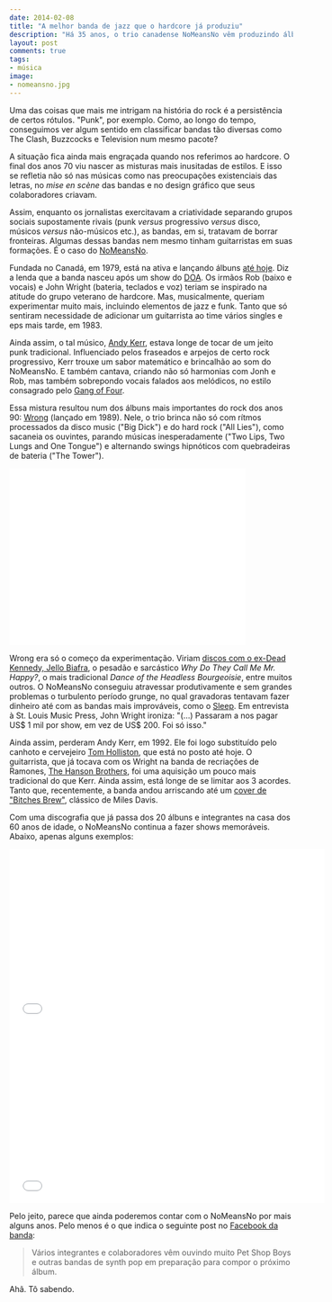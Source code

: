 ```yaml
---
date: 2014-02-08
title: "A melhor banda de jazz que o hardcore já produziu"
description: "Há 35 anos, o trio canadense NoMeansNo vêm produzindo álbuns tão complexos quanto divertidos"
layout: post
comments: true
tags:
- música
image:
- nomeansno.jpg
---
```


Uma das coisas que mais me intrigam na história do rock é a persistência de certos rótulos. "Punk", por exemplo. Como, ao longo do tempo, conseguimos ver algum sentido em classificar bandas tão diversas como The Clash, Buzzcocks e Television num mesmo pacote?

A situação fica ainda mais engraçada quando nos referimos ao hardcore. O final dos anos 70 viu nascer as misturas mais inusitadas de estilos. E isso se refletia não só nas músicas como nas preocupações existenciais das letras, no *mise en scène* das bandas e no design gráfico que seus colaboradores criavam.

Assim, enquanto os jornalistas exercitavam a criatividade separando grupos sociais supostamente rivais (punk *versus* progressivo *versus* disco, músicos *versus* não-músicos etc.), as bandas, em si, tratavam de borrar fronteiras. Algumas dessas bandas nem mesmo tinham guitarristas em suas formações. É o caso do [NoMeansNo](https://en.wikipedia.org/wiki/Nomeansno).

Fundada no Canadá, em 1979, está na ativa e lançando álbuns [até hoje](https://www.facebook.com/wrongrecords). Diz a lenda que a banda nasceu após um show do [DOA](http://goo.gl/DT9z3D). Os irmãos Rob (baixo e vocais) e John Wright (bateria, teclados e voz) teriam se inspirado na atitude do grupo veterano de hardcore. Mas, musicalmente, queriam experimentar muito mais, incluindo elementos de jazz e funk. Tanto que só sentiram necessidade de adicionar um guitarrista ao time vários singles e eps mais tarde, em 1983.

Ainda assim, o tal músico, [Andy Kerr](http://goo.gl/RcYzcp), estava longe de tocar de um jeito punk tradicional. Influenciado pelos fraseados e arpejos de certo rock progressivo, Kerr trouxe um sabor matemático e brincalhão ao som do NoMeansNo. E também cantava, criando não só harmonias com Jonh e Rob, mas também sobrepondo vocais falados aos melódicos, no estilo consagrado pelo [Gang of Four](http://goo.gl/bDtH8Z).

Essa mistura resultou num dos álbuns mais importantes do rock dos anos 90: [Wrong](http://goo.gl/2sKbGx) (lançado em 1989). Nele, o trio brinca não só com rítmos processados da disco music ("Big Dick") e do hard rock ("All Lies"), como sacaneia os ouvintes, parando músicas inesperadamente ("Two Lips, Two Lungs and One Tongue") e alternando swings hipnóticos com quebradeiras de bateria ("The Tower").

<iframe width="420" height="315" src="//www.youtube.com/embed/m01lPNVv90s" frameborder="0" allowfullscreen></iframe>

Wrong era só o começo da experimentação. Viriam [discos com o ex-Dead Kennedy, Jello Biafra](https://en.wikipedia.org/wiki/The_Sky_Is_Falling_and_I_Want_My_Mommy), o pesadão e sarcástico *Why Do They Call Me Mr. Happy?*, o mais tradicional *Dance of the Headless Bourgeoisie*, entre muitos outros. O NoMeansNo conseguiu atravessar produtivamente e sem grandes problemas o turbulento período grunge, no qual gravadoras tentavam fazer dinheiro até com as bandas mais improváveis, como o [Sleep](http://goo.gl/UQADI1). Em entrevista à St. Louis Music Press, John Wright ironiza: "(…) Passaram a nos pagar US$ 1 mil por show, em vez de US$ 200. Foi só isso."

Ainda assim, perderam Andy Kerr, em 1992. Ele foi logo substituído pelo canhoto e cervejeiro [Tom Holliston](https://en.wikipedia.org/wiki/Tom_Holliston), que está no posto até hoje. O guitarrista, que já tocava com os Wright na banda de recriações de Ramones, [The Hanson Brothers](https://en.wikipedia.org/wiki/The_Hanson_Brothers), foi uma aquisição um pouco mais tradicional do que Kerr. Ainda assim, está longe de se limitar aos 3 acordes. Tanto que, recentemente, a banda andou arriscando até um [cover de "Bitches Brew"](https://www.youtube.com/watch?v=tWYfQvC_DbU), clássico de Miles Davis.

Com uma discografia que já passa dos 20 álbuns e integrantes na casa dos 60 anos de idade, o NoMeansNo continua a fazer shows memoráveis. Abaixo, apenas alguns exemplos:

<iframe width="560" height="315" src="//www.youtube.com/embed/euTMEIqTTfk" frameborder="0" allowfullscreen></iframe>

<iframe width="560" height="315" src="//www.youtube.com/embed/AAnVsfVmSpM" frameborder="0" allowfullscreen></iframe>

Pelo jeito, parece que ainda poderemos contar com o NoMeansNo por mais alguns anos. Pelo menos é o que indica o seguinte post no [Facebook da banda](https://www.facebook.com/wrongrecords):

> Vários integrantes e colaboradores vêm ouvindo muito Pet Shop Boys e outras bandas de synth pop em preparação para compor o próximo álbum.

Ahã. Tô sabendo.